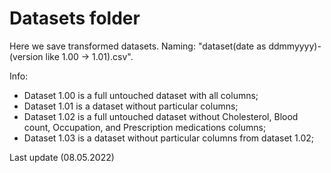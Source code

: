 # Datasets folder

Here we save transformed datasets. Naming: "dataset(date as ddmmyyyy)-(version like 1.00 -> 1.01).csv".

Info:
- Dataset 1.00 is a full untouched dataset with all columns;
- Dataset 1.01 is a dataset without particular columns;
- Dataset 1.02 is a full untouched dataset without Cholesterol, Blood count, Occupation, and Prescription medications columns;
- Dataset 1.03 is a dataset without particular columns from dataset 1.02;

Last update (08.05.2022)